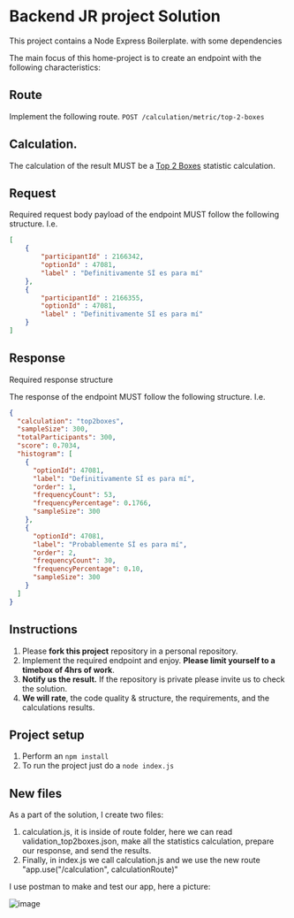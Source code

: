 # Backend JR project Solution

This project contains a Node Express Boilerplate. with some dependencies

The main focus of this home-project is to create an endpoint with the following characteristics:

## Route 

Implement the following route.
`POST /calculation/metric/top-2-boxes`

## Calculation. 

The calculation of the result MUST be a [Top 2 Boxes](https://help.qresearchsoftware.com/hc/en-us/articles/4418375534095-How-to-Compute-Top-2-Box-Scores) statistic calculation.

## Request

Required request body payload of the endpoint MUST follow the following structure. I.e.

```json
[
	{
		"participantId" : 2166342,
		"optionId" : 47081,
		"label" : "Definitivamente SÍ es para mí"
	},
	{
		"participantId" : 2166355,
		"optionId" : 47081,
		"label" : "Definitivamente SÍ es para mí"
	}
]
```

## Response

Required response structure

The response of the endpoint MUST follow the following structure. I.e.

```json
{
  "calculation": "top2boxes",
  "sampleSize": 300,
  "totalParticipants": 300,
  "score": 0.7034,
  "histogram": [
    {
      "optionId": 47081,
      "label": "Definitivamente SÍ es para mí",
      "order": 1,
      "frequencyCount": 53,
      "frequencyPercentage": 0.1766,
      "sampleSize": 300
    },
    {
      "optionId": 47081,
      "label": "Probablemente SÍ es para mí",
      "order": 2,
      "frequencyCount": 30,
      "frequencyPercentage": 0.10,
      "sampleSize": 300
    }
  ]
}
```
## Instructions

1. Please **fork this project** repository in a personal repository.
2. Implement the required endpoint and enjoy. **Please limit yourself to a timebox of 4hrs of work**.
3. **Notify us the result.** If the repository is private please invite us to check the solution.
4. **We will rate**, the code quality & structure, the requirements, and the calculations results.


## Project setup

1. Perform an `npm install`
2. To run the project just do a `node index.js`

## New files
As a part of the solution, I create two files: 
1. calculation.js, it is inside of route folder, here we can read validation_top2boxes.json, make all the statistics calculation, prepare our response, and send the results.
2. Finally, in index.js we call calculation.js and we use the new route "app.use("/calculation", calculationRoute)"

I use postman to make and test our app, here a picture: 

![image](https://github.com/user-attachments/assets/4743271f-f752-46a6-ab29-51522635525d)

